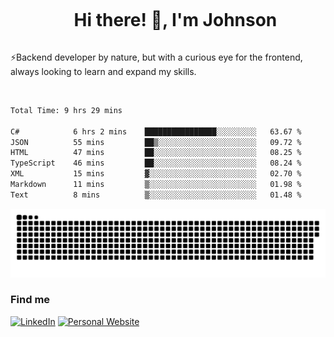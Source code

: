 <div id="user-content-toc">
  <ul align="center">
    <summary><h1 style="display: inline-block">Hi there! 👋, I'm Johnson</h1></summary>
  </ul>
</div>

⚡Backend developer by nature, but with a curious eye for the frontend, always looking to learn and expand my skills.

<br>


<!--START_SECTION:waka-->

```txt
Total Time: 9 hrs 29 mins

C#            6 hrs 2 mins    ████████████████░░░░░░░░░   63.67 %
JSON          55 mins         ██▒░░░░░░░░░░░░░░░░░░░░░░   09.72 %
HTML          47 mins         ██░░░░░░░░░░░░░░░░░░░░░░░   08.25 %
TypeScript    46 mins         ██░░░░░░░░░░░░░░░░░░░░░░░   08.24 %
XML           15 mins         ▓░░░░░░░░░░░░░░░░░░░░░░░░   02.70 %
Markdown      11 mins         ▒░░░░░░░░░░░░░░░░░░░░░░░░   01.98 %
Text          8 mins          ▒░░░░░░░░░░░░░░░░░░░░░░░░   01.48 %
```

<!--END_SECTION:waka-->

<picture>
  <source  srcset="https://github.com/joshwambere/joshwambere/blob/output/github-contribution-grid-snake-dark.svg?palette=github-dark">
  <source  srcset="https://github.com/joshwambere/joshwambere/blob/output/github-contribution-grid-snake.svg">
  <img alt="github contribution grid snake animation" src="https://github.com/joshwambere/joshwambere/blob/output/github-contribution-grid-snake.svg">
</picture>

### Find me
<a href="https://www.linkedin.com/in/dusabe-johnson" target="_blank"><img src="https://img.shields.io/badge/LinkedIn-%230077B5.svg?&style=flat&logo=linkedin&logoColor=white" alt="LinkedIn"></a>
‎‎ [![Personal Website](https://img.shields.io/badge/visit-Johnsonis.me-blue)](https://johnsonis.me/)
